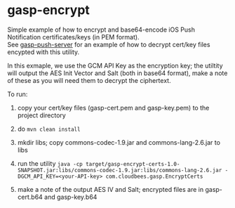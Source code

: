gasp-encrypt
============

Simple example of how to encrypt and base64-encode iOS Push Notification certificates/keys (in PEM format).  
See [gasp-push-server](https://github.com/mqprichard/gasp-push-server) for an example of how to decrypt cert/key files encypted with this utility. 

In this exmaple, we use the GCM API Key as the encryption key; the utiltity will output the AES Init Vector and Salt (both in base64 format), make a note of these as you will need them to decrypt the ciphertext.

To run:

1. copy your cert/key files (gasp-cert.pem and gasp-key.pem) to the project directory 

2. do `mvn clean install`

3. mkdir libs; copy commons-codec-1.9.jar and commons-lang-2.6.jar to libs

4. run the utility
`java -cp target/gasp-encrypt-certs-1.0-SNAPSHOT.jar:libs/commons-codec-1.9.jar:libs/commons-lang-2.6.jar -DGCM_API_KEY=<your-API-key> com.cloudbees.gasp.EncryptCerts`

5. make a note of the output AES IV and Salt; encrypted files are in gasp-cert.b64 and gasp-key.b64
